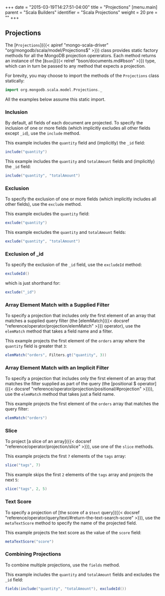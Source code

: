 +++
date = "2015-03-19T14:27:51-04:00"
title = "Projections"
[menu.main]
  parent = "Scala Builders"
  identifier = "Scala Projections"
  weight = 20
  pre = "<i class='fa'></i>"
+++

## Projections

The [`Projections`]({{< apiref "mongo-scala-driver" "org/mongodb/scala/model/Projections$" >}}) class provides static factory methods for all the MongoDB 
projection opererators.  Each method returns an instance of the [`Bson`]({{< relref "bson/documents.md#bson" >}}) type, which can in turn
be passed to any method that expects a projection.

For brevity, you may choose to import the methods of the `Projections` class statically:

```scala
import org.mongodb.scala.model.Projections._
```
  
All the examples below assume this static import.

### Inclusion

By default, all fields of each document are projected.  To specify the inclusion of one or more fields (which implicitly excludes all 
other fields except `_id`), use the `include` method.  

This example includes the `quantity` field and (implicitly) the `_id` field:

```scala
include("quantity")
```

This example includes the `quantity` and `totalAmount` fields and (implicitly) the `_id` field:

```scala
include("quantity", "totalAmount")
```

### Exclusion

To specify the exclusion of one or more fields (which implicitly includes all other fields), use the `exclude` method.

This example excludes the `quantity` field:

```scala
exclude("quantity")
```

This example excludes the `quantity` and `totalAmount` fields:

```scala
exclude("quantity", "totalAmount")
```

### Exclusion of _id

To specify the exclusion of the `_id` field, use the `excludeId` method:
 
```scala
excludeId()
```

which is just shorthand for:

```scala
exclude("_id")
```

### Array Element Match with a Supplied Filter

To specify a projection that includes only the first element of an array that matches a supplied query filter (the 
[elemMatch]({{< docsref "reference/operator/projection/elemMatch" >}}) operator), use the `elemMatch` method that takes a 
field name and a filter. 

This example projects the first element of the `orders` array where the `quantity` field is greater that `3`:
  
```scala
elemMatch("orders", Filters.gt("quantity", 3))
```

### Array Element Match with an Implicit Filter

To specify a projection that includes only the first element of an array that matches the filter supplied as part of the query (the 
[positional $ operator]({{< docsref "reference/operator/projection/positional/#projection" >}})), use the `elemMatch` method that takes 
just a field name.

This example projects the first element of the `orders` array that matches the query filter:

```scala
elemMatch("orders")
```
     
### Slice

To project [a slice of an array]({{< docsref "reference/operator/projection/slice" >}}), use one of the `slice` methods. 

This example projects the first `7` elements of the `tags` array:

```scala
slice("tags", 7)
```

This example skips the first `2` elements of the `tags` array and projects the next `5`:

```scala
slice("tags", 2, 5)
```

### Text Score

To specify a projection of [the score of a `$text` query]({{< docsref "reference/operator/query/text/#return-the-text-search-score" >}}),
use the `metaTextScore` method to specify the name of the projected field.

This example projects the text score as the value of the `score` field:

```scala
metaTextScore("score")
```


### Combining Projections

To combine multiple projections, use the `fields` method.

This example includes the `quantity` and `totalAmount` fields and excludes the `_id` field:

```scala
fields(include("quantity", "totalAmount"), excludeId()) 
```


